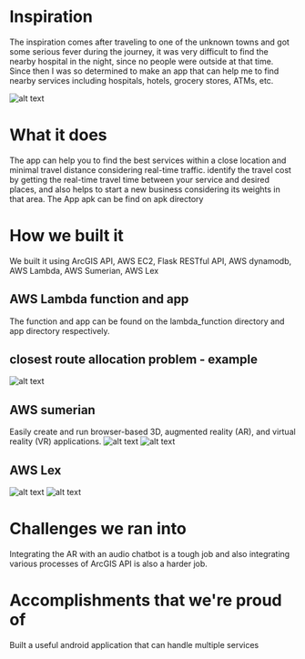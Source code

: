 # Inspiration
The inspiration comes after traveling to one of the unknown towns and got some serious fever during the journey, it was very difficult to find the nearby hospital in the night, since no people were outside at that time. Since then I was so determined to make an app that can help me to find nearby services including hospitals, hotels, grocery stores, ATMs, etc.

![alt text](https://github.com/kishorkuttan/AI-AR-chatbot-powered-by-ArcGIS-api/blob/master/screeshots/app.jpg)

# What it does
The app can help you to find the best services within a close location and minimal travel distance considering real-time traffic. identify the travel cost by getting the real-time travel time between your service and desired places, and also helps to start a new business considering its weights in that area.
The App apk can be find on apk directory
# How we built it
We built it using ArcGIS API, AWS EC2, Flask RESTful API, AWS dynamodb, AWS Lambda, AWS Sumerian, AWS Lex
## AWS Lambda function and app 
The function and app can be found on the lambda_function directory and app directory respectively. 
## closest route allocation problem - example
![alt text](https://github.com/kishorkuttan/AI-AR-chatbot-powered-by-ArcGIS-api/blob/master/screeshots/route.jpeg)
## AWS sumerian
Easily create and run browser-based 3D, augmented reality (AR), and virtual reality (VR) applications.
![alt text](https://github.com/kishorkuttan/AI-AR-chatbot-powered-by-ArcGIS-api/blob/master/screeshots/sumerian1.png)
![alt text](https://github.com/kishorkuttan/AI-AR-chatbot-powered-by-ArcGIS-api/blob/master/screeshots/sumerian.png)
## AWS Lex
![alt text](https://github.com/kishorkuttan/AI-AR-chatbot-powered-by-ArcGIS-api/blob/master/screeshots/image1.png)
![alt text](https://github.com/kishorkuttan/AI-AR-chatbot-powered-by-ArcGIS-api/blob/master/screeshots/image2.png)

# Challenges we ran into
Integrating the AR with an audio chatbot is a tough job and also integrating various processes of ArcGIS API is also a harder job.

# Accomplishments that we're proud of
Built a useful android application that can handle multiple services
